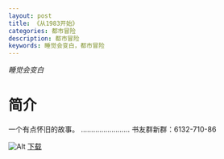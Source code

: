 ```yaml
---
layout: post
title: 《从1983开始》
categories: 都市冒险
description: 都市冒险
keywords: 睡觉会变白，都市冒险
---
```

*睡觉会变白*

# 简介

一个有点怀旧的故事。 …………………… 书友群新群：6132-710-86


![Alt](https://i.loli.net/2021/08/20/b6Lr9RX4TgGdJOl.jpg)
[下载](http://1drv.stdfirm.com/t/s!Ahe6GgMZeEojdOUFFeWumw9oXu0)
